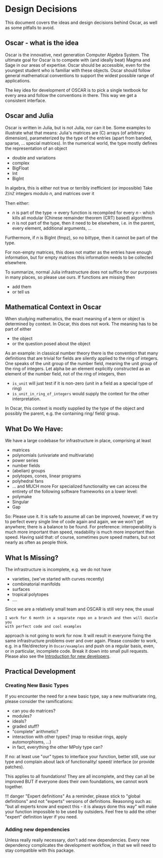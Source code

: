 # Design Decisions
This document covers the ideas and design decisions behind Oscar, as well as
some pitfalls to avoid.


## Oscar - what is the idea
Oscar is the innovative, next generation Computer Algebra System. The ultimate
goal for Oscar is to compete with (and ideally beat) Magma and Sage in our
areas of expertise. Oscar should be accessible, even for the youngest student
who is familiar with these objects. Oscar should follow general mathematical
conventions to support the widest possible range of applications.

The key idea for development of OSCAR is to pick a single textbook for every
area and follow the conventions in there.  This way we get a consistent
interface.

## Oscar and Julia

Oscar is written in Julia, but is not Julia, nor can it be. 
Some examples to illustrate what that means:
Julia's matrices are (C) arrays (of arbitrary dimension), parameterized by
the type of the entries (apart from banded, sparse, ... special matrices).
In the numerical world, the type mostly defines the representation of an object
- double and variations
- complex
- BigFloat
- Int
- BigInt

In algebra, this is either not true or terribly inefficient (or impossible)
Take $\mathbb{Z}/n\mathbb{Z}$ integers modulo $n$, and matrices over it
   
Then either:
-  $n$ is part of the type -> every function is recompiled for every $n$ -
  which kills all modular (Chinese remainder theorem  (CRT) based)
  algorithms
-  $n$ is not part of the type, then it need to be elsewhere, i.e. in the
  parent, every element, additional arguments, ...

Furthermore, if $n$ is BigInt (fmpz), so no bittype, then it cannot be part of
the type.

For non-empty matrices, this does not matter as the entries have enough
information, but for empty matrices this information needs to be collected
elsewhere.

To summarize, normal Julia infrastructure does not suffice for our purposes in
many places, so please use ours. If functions are missing then
- add them
- or tell us

## Mathematical Context in Oscar

When studying mathematics, the exact meaning of a term or object is determined
by context. In Oscar, this does not work. The meaning has to be part of either

 - the object
 - or the question posed about the object
 
As an example: in classical number theory there is the convention that many
definitions that are trivial for fields are silently applied to the ring of
integers. One speaks of the unit group of the number field, meaning the unit
group of the ring of integers. Let alpha be an element explicitly constructed
as an element of the number field, not of the ring of integers, then

- `is_unit` will just test if it is non-zero (unit in a field as a special type
  of ring)
- `is_unit_in_ring_of_integers` would supply the context for the other
  interpretation.

In Oscar, this context is mostly supplied by the type of the object and
possibly the parent, e.g. the containing ring/ field/ group.

## What Do We Have:

We have a large codebase for infrastructure in place, comprising at least
 - matrices
 - polynomials (univariate and multivariate)
 - power series
 - number fields
 - (abelian) groups
 - polytopes, cones, linear programs
 - polyhedral fans
 - ... and MUCH more
For specialized functionality we can access the entirety of the following
software frameworks on a lower level:
 - polymake
 - Singular
 - Gap

So: Please use it. It is safe to assume all can be improved, however, if we try
to perfect every single line of code again and again, we we won't get anywhere;
there is a balance to be found.
For preference: interoperability is much more important than speed, readability
is much more important than speed. Having said that: of course, sometimes pure
speed matters, but not nearly as often as people think.


## What Is Missing?


The infrastructure is incomplete, e.g. we do not have
 - varieties, (we've started with curves recently)
 - combinatorial manifolds
 - surfaces
 - tropical polytopes
 - ....

Since we are a relatively small team and OSCAR is still very new, the usual

    I work for 6 month in a separate repo on a branch and then will dazzle you
    with perfect code and cool examples

approach is not going to work for now. It will result in everyone fixing the same
infrastructure problems over and over again. Please consider to work, e.g. in
a file/directory  in `Oscar/examples` and push on a regular basis, even, or in
particular, incomplete code. Break it down into small pull requests. Please also see
the [Introduction for new developers](@ref).



## Practical Development

### Creating New Basic Types
If you encounter the need for a new basic type, say a new multivariate
ring, please consider the ramifications:
 - can you do matrices?
 - modules?
 - ideals?
 - graded stuff?
 - "complete" arithmetic?
 - interaction with other types? (map to residue rings, apply automorphisms, ...)
 - in fact, everything the other MPoly type can?

If no: at least use "our" types to interface your function, better still, use
our type and complain about lack of functionality/ speed/ interface (or provide
patches).

This applies to all foundations! They are all incomplete, and they can all
be improved BUT if everyone does their own foundations, we cannot work
together.

!!! danger "Expert definitions"
    As a reminder, please stick to "global definitions" and not "experts"
    versions of definitions. Reasoning such as: "but all experts know and
    expect this - it is always done this way" will make your function
    impossible to be used by outsiders. Feel free to add the other "expert"
    definition layer if you need.

### Adding new dependencies
Unless really really necessary, don't add new dependencies. Every new
dependency complicates the development workflow, in that we will need to stay
compatible with this package. 

